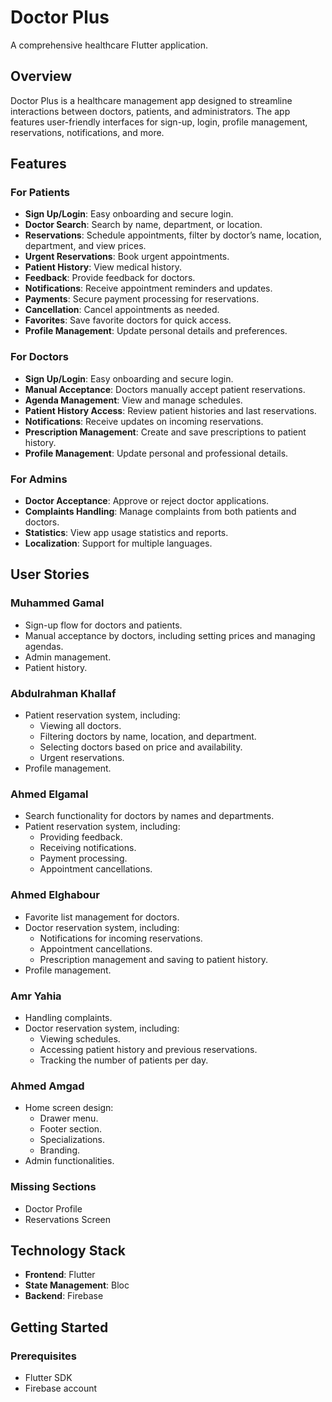 # Doctor Plus

A comprehensive healthcare Flutter application.

## Overview

Doctor Plus is a healthcare management app designed to streamline interactions between doctors, patients, and administrators. The app features user-friendly interfaces for sign-up, login, profile management, reservations, notifications, and more.

## Features

### For Patients

- **Sign Up/Login**: Easy onboarding and secure login.
- **Doctor Search**: Search by name, department, or location.
- **Reservations**: Schedule appointments, filter by doctor’s name, location, department, and view prices.
- **Urgent Reservations**: Book urgent appointments.
- **Patient History**: View medical history.
- **Feedback**: Provide feedback for doctors.
- **Notifications**: Receive appointment reminders and updates.
- **Payments**: Secure payment processing for reservations.
- **Cancellation**: Cancel appointments as needed.
- **Favorites**: Save favorite doctors for quick access.
- **Profile Management**: Update personal details and preferences.

### For Doctors

- **Sign Up/Login**: Easy onboarding and secure login.
- **Manual Acceptance**: Doctors manually accept patient reservations.
- **Agenda Management**: View and manage schedules.
- **Patient History Access**: Review patient histories and last reservations.
- **Notifications**: Receive updates on incoming reservations.
- **Prescription Management**: Create and save prescriptions to patient history.
- **Profile Management**: Update personal and professional details.

### For Admins

- **Doctor Acceptance**: Approve or reject doctor applications.
- **Complaints Handling**: Manage complaints from both patients and doctors.
- **Statistics**: View app usage statistics and reports.
- **Localization**: Support for multiple languages.

## User Stories

### Muhammed Gamal

- Sign-up flow for doctors and patients.
- Manual acceptance by doctors, including setting prices and managing agendas.
- Admin management.
- Patient history.

### Abdulrahman Khallaf

- Patient reservation system, including:
  - Viewing all doctors.
  - Filtering doctors by name, location, and department.
  - Selecting doctors based on price and availability.
  - Urgent reservations.
- Profile management.

### Ahmed Elgamal

- Search functionality for doctors by names and departments.
- Patient reservation system, including:
  - Providing feedback.
  - Receiving notifications.
  - Payment processing.
  - Appointment cancellations.

### Ahmed Elghabour

- Favorite list management for doctors.
- Doctor reservation system, including:
  - Notifications for incoming reservations.
  - Appointment cancellations.
  - Prescription management and saving to patient history.
- Profile management.

### Amr Yahia

- Handling complaints.
- Doctor reservation system, including:
  - Viewing schedules.
  - Accessing patient history and previous reservations.
  - Tracking the number of patients per day.

### Ahmed Amgad

- Home screen design:
  - Drawer menu.
  - Footer section.
  - Specializations.
  - Branding.
- Admin functionalities.

### Missing Sections

- Doctor Profile
- Reservations Screen

## Technology Stack

- **Frontend**: Flutter
- **State Management**: Bloc
- **Backend**: Firebase

## Getting Started

### Prerequisites

- Flutter SDK
- Firebase account
